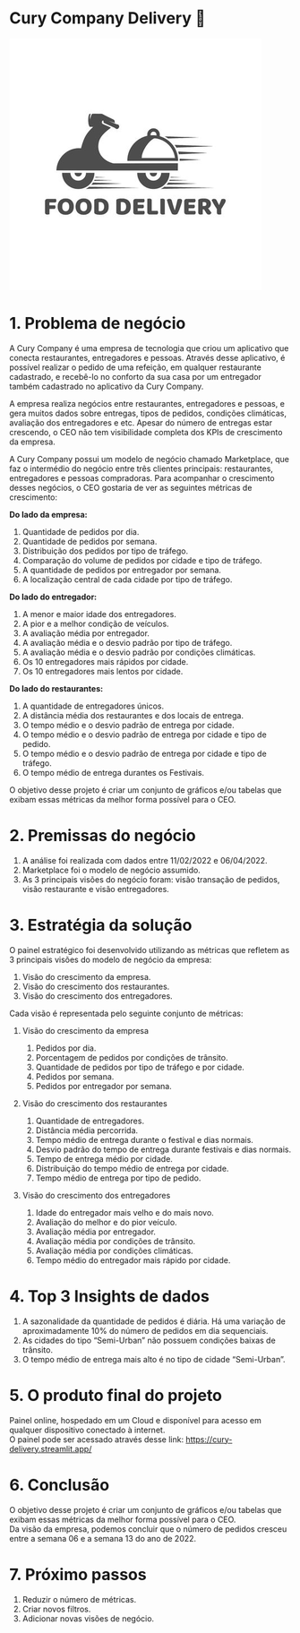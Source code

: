 # Cury Company Delivery :pizza:

<p align="left">
  <img src="img.jpg"  title="Cury Delivery">
</p>

# 1. Problema de negócio
    
A Cury Company é uma empresa de tecnologia que criou um aplicativo que conecta restaurantes, entregadores e pessoas. Através desse aplicativo, é possível realizar o pedido de uma refeição, em qualquer restaurante cadastrado, e recebê-lo no conforto da sua casa por um entregador também cadastrado no aplicativo da Cury Company.

A empresa realiza negócios entre restaurantes, entregadores e pessoas, e gera muitos dados sobre entregas, tipos de pedidos, condições climáticas, avaliação dos entregadores e etc. Apesar do número de entregas estar crescendo, o CEO não tem visibilidade completa dos KPIs de crescimento da empresa.

A Cury Company possui um modelo de negócio chamado Marketplace, que faz o intermédio do negócio entre três clientes principais: restaurantes, entregadores e pessoas compradoras. Para acompanhar o crescimento desses negócios, o CEO gostaria de ver as seguintes métricas de crescimento:

**Do lado da empresa:**
  1. Quantidade de pedidos por dia.
  2. Quantidade de pedidos por semana.
  3. Distribuição dos pedidos por tipo de tráfego.
  4. Comparação do volume de pedidos por cidade e tipo de tráfego.
  5. A quantidade de pedidos por entregador por semana.
  6. A localização central de cada cidade por tipo de tráfego.

**Do lado do entregador:**
  1. A menor e maior idade dos entregadores.
  2. A pior e a melhor condição de veículos.
  3. A avaliação média por entregador.
  4. A avaliação média e o desvio padrão por tipo de tráfego.
  5. A avaliação média e o desvio padrão por condições climáticas.
  6. Os 10 entregadores mais rápidos por cidade.
  7. Os 10 entregadores mais lentos por cidade.

**Do lado do restaurantes:**
  1. A quantidade de entregadores únicos.
  2. A distância média dos restaurantes e dos locais de entrega.
  3. O tempo médio e o desvio padrão de entrega por cidade.
  4. O tempo médio e o desvio padrão de entrega por cidade e tipo de pedido.
  5. O tempo médio e o desvio padrão de entrega por cidade e tipo de tráfego.
  6. O tempo médio de entrega durantes os Festivais.

O objetivo desse projeto é criar um conjunto de gráficos e/ou tabelas que exibam essas métricas da melhor forma possível para o CEO.
    
# 2. Premissas do negócio
  1. A análise foi realizada com dados entre 11/02/2022 e 06/04/2022.
  2. Marketplace foi o modelo de negócio assumido.
  3. As 3 principais visões do negócio foram: visão transação de pedidos, visão restaurante e visão entregadores.
   
# 3. Estratégia da solução
O painel estratégico foi desenvolvido utilizando as métricas que refletem as 3 principais visões do modelo de negócio da empresa:
  1. Visão do crescimento da empresa.
  2. Visão do crescimento dos restaurantes.
  3. Visão do crescimento dos entregadores.

Cada visão é representada pelo seguinte conjunto de métricas:

1. Visão do crescimento da empresa
    1. Pedidos por dia.
    2. Porcentagem de pedidos por condições de trânsito.
    3. Quantidade de pedidos por tipo de tráfego e por cidade.
    4. Pedidos por semana.
    5. Pedidos por entregador por semana.
    
2. Visão do crescimento dos restaurantes
    1. Quantidade de entregadores.
    2. Distância média percorrida.
    3. Tempo médio de entrega durante o festival e dias normais.
    4. Desvio padrão do tempo de entrega durante festivais e dias normais.
    5. Tempo de entrega médio por cidade.
    6. Distribuição do tempo médio de entrega por cidade.
    7. Tempo médio de entrega por tipo de pedido.
    
3. Visão do crescimento dos entregadores
    1. Idade do entregador mais velho e do mais novo.
    2. Avaliação do melhor e do pior veículo.
    3. Avaliação média por entregador.
    4. Avaliação média por condições de trânsito.
    5. Avaliação média por condições climáticas.
    6. Tempo médio do entregador mais rápido por cidade.
        
# 4. Top 3 Insights de dados
  1. A sazonalidade da quantidade de pedidos é diária. Há uma variação de aproximadamente 10% do número de pedidos em dia sequenciais.
  2. As cidades do tipo “Semi-Urban” não possuem condições baixas de trânsito.
  3. O tempo médio de entrega mais alto é no tipo de cidade “Semi-Urban”.
    
# 5. O produto final do projeto    
Painel online, hospedado em um Cloud e disponível para acesso em qualquer dispositivo conectado à internet.    
O painel pode ser acessado através desse link: https://cury-delivery.streamlit.app/
    
# 6. Conclusão    
O objetivo desse projeto é criar um conjunto de gráficos e/ou tabelas que exibam essas métricas da melhor forma possível para o CEO.    
Da visão da empresa, podemos concluir que o número de pedidos cresceu entre a semana 06 e a semana 13 do ano de 2022.
    
# 7. Próximo passos
  1. Reduzir o número de métricas.
  2. Criar novos filtros.
  3. Adicionar novas visões de negócio.

